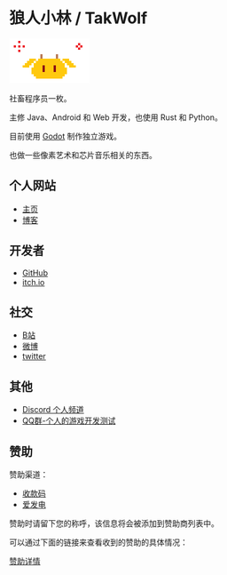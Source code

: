 # 狼人小林 / TakWolf 

![Logo](images/pixel_qiu.gif)

社畜程序员一枚。

主修 Java、Android 和 Web 开发，也使用 Rust 和 Python。

目前使用 [Godot](https://godotengine.org) 制作独立游戏。

也做一些像素艺术和芯片音乐相关的东西。

## 个人网站

- [主页](https://takwolf.com)
- [博客](https://blog.takwolf.com)

## 开发者

- [GitHub](https://github.com/TakWolf)
- [itch.io](https://takwolf.itch.io)

## 社交

- [B站](https://space.bilibili.com/445245)
- [微博](https://weibo.com/takwolf)
- [twitter](https://twitter.com/takgdx)

## 其他

- [Discord 个人频道](https://discord.gg/9HY9WD4TRe)
- [QQ群-个人的游戏开发测试](https://jq.qq.com/?_wv=1027&k=Z5pposJE)

## 赞助

赞助渠道：

- [收款码](payment-qr-codes.md)
- [爱发电](https://afdian.net/@takwolf)

赞助时请留下您的称呼，该信息将会被添加到赞助商列表中。

可以通过下面的链接来查看收到的赞助的具体情况：

[赞助详情](sponsors.md)
